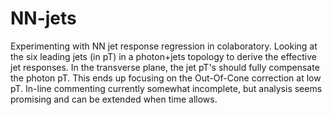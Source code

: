 # NN-jets
Experimenting with NN jet response regression in colaboratory. Looking at the six leading jets (in pT) in a photon+jets topology to derive the effective jet responses. In the transverse plane, the jet pT's should fully compensate the photon pT. This ends up focusing on the Out-Of-Cone correction at low pT. In-line commenting currently somewhat incomplete, but analysis seems promising and can be extended when time allows.
